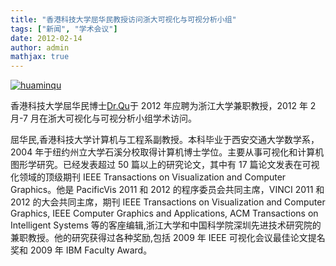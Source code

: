 ```yaml
---
title: "香港科技大学屈华民教授访问浙大可视化与可视分析小组"
tags: ["新闻", "学术会议"]
date: 2012-02-14
author: admin
mathjax: true
---
```


[![huaminqu](http://www.cad.zju.edu.cn/home/vagblog/wp-content/uploads/2012/06/huaminqu.jpg)](http://www.cad.zju.edu.cn/home/vagblog/wp-content/uploads/2012/06/huaminqu.jpg)

香港科技大学屈华民博士[Dr.Qu](http://www.huamin.org/)于 2012 年应聘为浙江大学兼职教授，2012 年 2 月-7 月在浙大可视化与可视分析小组学术访问。

屈华民,香港科技大学计算机与工程系副教授。本科毕业于西安交通大学数学系，2004 年于纽约州立大学石溪分校取得计算机博士学位。主要从事可视化和计算机图形学研究。已经发表超过 50 篇以上的研究论文，其中有 17 篇论文发表在可视化领域的顶级期刊 IEEE Transactions on Visualization and Computer Graphics。他是 PacificVis 2011 和 2012 的程序委员会共同主席，VINCI 2011 和 2012 的大会共同主席，期刊 IEEE Transactions on Visualization and Computer Graphics, IEEE Computer Graphics and Applications, ACM Transactions on Intelligent Systems 等的客座编辑,浙江大学和中国科学院深圳先进技术研究院的兼职教授。他的研究获得过各种奖励,包括 2009 年 IEEE 可视化会议最佳论文提名奖和 2009 年 IBM Faculty Award。
